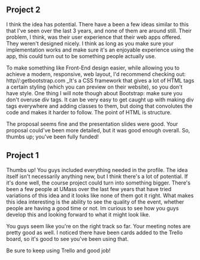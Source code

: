 **Project 2**
--
I think the idea has potential. There have a been a few ideas similar to this that I've seen over the last 3 years, and none of them are around still. Their problem, I think, was their user experience that their web apps offered. They weren't designed nicely. I think as long as you make sure your implementation works and make sure it's an enjoyable experience using the app, this could turn out to be something people actually use. 

To make something like Front-End design easier, while allowing you to achieve a modern, responsive, web layout, I'd recommend checking out: 
http//:getbootstrap.com 
_It's a CSS framework that gives a lot of HTML tags a certain styling (which you can preview on their website), so you don't have style. One thing I will note though about Bootstrap: make sure you don't overuse div tags. It can be very easy to get caught up with making div tags everywhere and adding classes to them, but doing that convolutes the code and makes it harder to follow. The point of HTML is structure.

The proposal seems fine and the presentation slides were good. Your proposal could've been more detailed, but it was good enough overall. So, thumbs up; you've been fully funded!

**Project 1**
--
Thumbs up! You guys included everything needed in the profile. The idea itself isn't necessarily anything new, but I think there's a lot of potential. If it's done well, the course project could turn into something bigger. There's been a few people at UMass over the last few years that have tried variations of this idea and it looks like none of them got it right. What makes this idea interesting is the ability to see the quality of the event, whether people are having a good time or not. Im curious to see how you guys develop this and looking forward to what it might look like.

You guys seem like you're on the right track so far. Your meeting notes are pretty good as well. I noticed there have been cards added to the Trello board, so it's good to see you've been using that. 

Be sure to keep using Trello and good job!